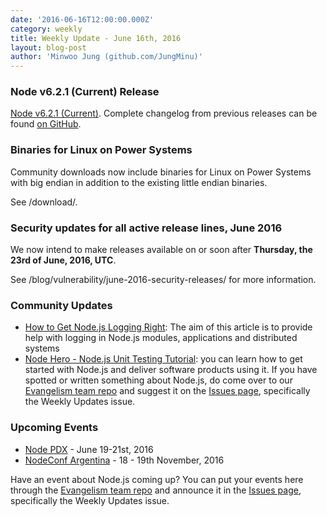 ```yaml
---
date: '2016-06-16T12:00:00.000Z'
category: weekly
title: Weekly Update - June 16th, 2016
layout: blog-post
author: 'Minwoo Jung (github.com/JungMinu)'
---
```


### Node v6.2.1 (Current) Release

[Node v6.2.1 (Current)](/blog/release/v6.2.1/). Complete changelog from previous releases can be found [on GitHub](https://github.com/nodejs/node/blob/main/CHANGELOG.md).

### Binaries for Linux on Power Systems

Community downloads now include binaries for Linux on Power Systems with big endian in addition to the existing little endian binaries.

See /download/.

### Security updates for all active release lines, June 2016

We now intend to make releases available on or soon after **Thursday, the 23rd of June, 2016, UTC**.

See /blog/vulnerability/june-2016-security-releases/ for more information.

### Community Updates

- [How to Get Node.js Logging Right](https://blog.risingstack.com/node-js-logging-tutorial/): The aim of this article is to provide help with logging in Node.js modules, applications and distributed systems
- [Node Hero - Node.js Unit Testing Tutorial](https://blog.risingstack.com/node-hero-node-js-unit-testing-tutorial/): you can learn how to get started with Node.js and deliver software products using it.
  If you have spotted or written something about Node.js, do come over to our [Evangelism team repo](https://github.com/nodejs/evangelism) and suggest it on the [Issues page](https://github.com/nodejs/evangelism/issues), specifically the Weekly Updates issue.

### Upcoming Events

- [Node PDX](http://nodepdx.org) - June 19-21st, 2016
- [NodeConf Argentina](https://2016.nodeconf.com.ar) - 18 - 19th November, 2016

Have an event about Node.js coming up? You can put your events here through the [Evangelism team repo](https://github.com/nodejs/evangelism) and announce it in the [Issues page](https://github.com/nodejs/evangelism/issues), specifically the Weekly Updates issue.
